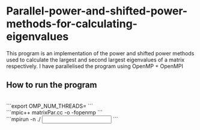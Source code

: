 # Parallel-power-and-shifted-power-methods-for-calculating-eigenvalues

This program is an implementation of the power and shifted power methods used to calculate the largest and second largest eigenvalues of a matrix respectively.
I have parallelised the program using OpenMP + OpenMPI

## How to run the program
<br>
```export OMP_NUM_THREADS=<number of threads> ```
<br>
```mpic++ matrixPar.cc -o <binary file> -fopenmp ```
<br>
```mpirun -n <number of processes> ./ <binary file> <input file> ```
